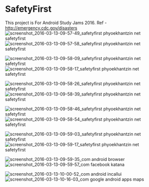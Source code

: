 # SafetyFirst
This project is For Android Study Jams 2016. Ref - http://emergency.cdc.gov/disasters
![screenshot_2016-03-13-09-57-49_safetyfirst phyoekhantzin net safetyfirst](https://user-images.githubusercontent.com/5194798/33161132-d7a7c4b2-d04f-11e7-8ed3-bc0d6c3fdad4.png) ![screenshot_2016-03-13-09-57-58_safetyfirst phyoekhantzin net safetyfirst](https://user-images.githubusercontent.com/5194798/33161143-e90c0ef2-d04f-11e7-909d-0e5e1796a9c9.png)

![screenshot_2016-03-13-09-58-09_safetyfirst phyoekhantzin net safetyfirst](https://user-images.githubusercontent.com/5194798/33161154-faf6821e-d04f-11e7-8871-a23c2a08075f.png) ![screenshot_2016-03-13-09-58-17_safetyfirst phyoekhantzin net safetyfirst](https://user-images.githubusercontent.com/5194798/33161179-1e0f74cc-d050-11e7-8e74-1bf1b40da74d.png)

![screenshot_2016-03-13-09-58-26_safetyfirst phyoekhantzin net safetyfirst](https://user-images.githubusercontent.com/5194798/33161207-49b88140-d050-11e7-97ce-31087ff98776.png) ![screenshot_2016-03-13-09-58-39_safetyfirst phyoekhantzin net safetyfirst](https://user-images.githubusercontent.com/5194798/33161209-49ed235a-d050-11e7-94a9-aad38dd6f57d.png)

![screenshot_2016-03-13-09-58-46_safetyfirst phyoekhantzin net safetyfirst](https://user-images.githubusercontent.com/5194798/33161225-61e53114-d050-11e7-93fb-4dfe09296452.png)![screenshot_2016-03-13-09-58-54_safetyfirst phyoekhantzin net safetyfirst](https://user-images.githubusercontent.com/5194798/33161226-6216974a-d050-11e7-87be-8f14d79d2ffc.png)

![screenshot_2016-03-13-09-59-03_safetyfirst phyoekhantzin net safetyfirst](https://user-images.githubusercontent.com/5194798/33161234-6e770a56-d050-11e7-9986-4cf360c7f7b8.png) ![screenshot_2016-03-13-09-59-17_safetyfirst phyoekhantzin net safetyfirst](https://user-images.githubusercontent.com/5194798/33161235-6ea9ebd8-d050-11e7-83fe-cc4bcda54253.png)

![screenshot_2016-03-13-09-59-35_com android browser](https://user-images.githubusercontent.com/5194798/33161245-81a0c63a-d050-11e7-9961-56fc8966d55c.png) ![screenshot_2016-03-13-09-59-57_com facebook katana](https://user-images.githubusercontent.com/5194798/33161246-81d076be-d050-11e7-8d60-122c658b2620.png)

![screenshot_2016-03-13-10-00-52_com android incallui](https://user-images.githubusercontent.com/5194798/33161257-94ed0834-d050-11e7-900d-739ddc078db6.png) ![screenshot_2016-03-13-10-16-03_com google android apps maps](https://user-images.githubusercontent.com/5194798/33161258-951fad66-d050-11e7-872c-d6060e7511b1.png)
